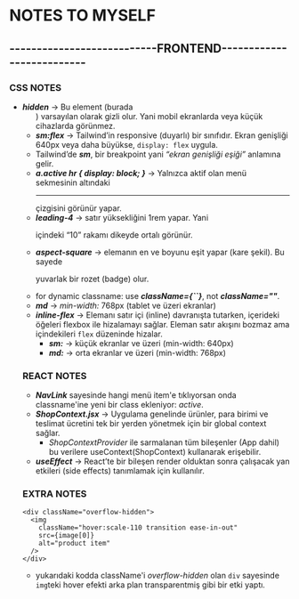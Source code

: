 # NOTES TO MYSELF

## ---------------------------FRONTEND--------------------------

### CSS NOTES

- **_hidden_** → Bu element (burada <ul>) varsayılan olarak gizli olur. Yani mobil ekranlarda veya küçük cihazlarda görünmez.
- **_sm:flex_** → Tailwind’in responsive (duyarlı) bir sınıfıdır. Ekran genişliği 640px veya daha büyükse, `display: flex` uygula.
- Tailwind’de **_sm_**, bir breakpoint yani _“ekran genişliği eşiği”_ anlamına gelir.
- **_a.active hr { display: block; }_** → Yalnızca aktif olan menü sekmesinin altındaki <hr> çizgisini görünür yapar.
- **_leading-4_** → satır yüksekliğini 1rem yapar. Yani <p> içindeki “10” rakamı dikeyde ortalı görünür.
- **_aspect-square_** → elemanın en ve boyunu eşit yapar (kare şekil). Bu sayede <p> yuvarlak bir rozet (badge) olur.
- for dynamic classname: use **_className={``}_**, not **_className=""_**.
- **_md_** → _min-width:_ 768px (tablet ve üzeri ekranlar)
- **_inline-flex_** → Elemanı satır içi (inline) davranışta tutarken, içerideki öğeleri flexbox ile hizalamayı sağlar. Eleman satır akışını bozmaz ama içindekileri `flex` düzeninde hizalar.
  - **_sm:_** → küçük ekranlar ve üzeri (min-width: 640px)
  - **_md:_** → orta ekranlar ve üzeri (min-width: 768px)

### REACT NOTES

- **_NavLink_** sayesinde hangi menü item'e tıklıyorsan onda classname'ine yeni bir class ekleniyor: _active_.
- **_ShopContext.jsx_** → Uygulama genelinde ürünler, para birimi ve teslimat ücretini tek bir yerden yönetmek için bir global context sağlar.
  - _ShopContextProvider_ ile sarmalanan tüm bileşenler (App dahil) bu verilere useContext(ShopContext) kullanarak erişebilir.
- **_useEffect_** → React’te bir bileşen render olduktan sonra çalışacak yan etkileri (side effects) tanımlamak için kullanılır.

### EXTRA NOTES

```
<div className="overflow-hidden">
  <img
    className="hover:scale-110 transition ease-in-out"
    src={image[0]}
    alt="product item"
  />
</div>
```

- yukarıdaki kodda className'i _overflow-hidden_ olan `div` sayesinde `img`teki hover efekti arka plan transparentmiş gibi bir etki yaptı.

